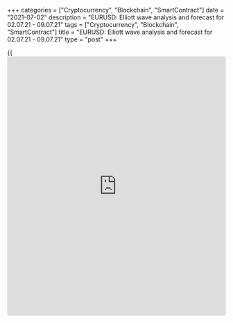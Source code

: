 +++
categories = ["Cryptocurrency", "Blockchain", "SmartContract"]
date = "2021-07-02"
description = "EURUSD: Elliott wave analysis and forecast for 02.07.21 - 09.07.21"
tags = ["Cryptocurrency", "Blockchain", "SmartContract"]
title = "EURUSD: Elliott wave analysis and forecast for 02.07.21 - 09.07.21"
type = "post"
+++

{{<iframe id="large-banner" src="https://www.bounty.group/#slide=4.0" width="100%" height="600" scrolling="no" style="border: 0px solid rgb(216, 221, 230); border-radius: 3px;">}}

2021-07-02

2021-07-02

EURUSD: Elliott wave analysis and forecast for 02.07.21 – 09.07.21Alex
Geuta

 **Main scenario:** consider short positions from corrections below the
level of 1.1974 with a target of 1.1600 – 1.1489.

 **Alternative scenario:** breakout and consolidation above the level of
1.1974 will allow the pair to continue rising to the levels of 1.2269 –
1.2500.

 **Analysis:** Presumably, the first wave of larger degree 1 of (3)
formed, and a downside correction is forming as wave 2 of (3) in the
[daily](https://www.fintecher.org/2020/03/03/forex-trading-daily-strategy/) timeframe. Apparently, wave a of 2 and an ascending wave b of 2
formed in the H4 time frame. A descending wave c of 2 is developing in
the H1 time frame, with the third wave of a smaller degree (iii) of c
developing inside. If the presumption is correct, the pair will continue
to drop to the levels of 1.1600 – 1.1489. The level of 1.1974 is
critical in this scenario. Its breakout will allow the pair to continue
rising to the levels of 1.2500 – 1.2600.

* * *

* * *



## Price chart of EURUSD in real time mode

The content of this article reflects the author’s opinion and does not
necessarily reflect the official position of LiteForex. The material
published on this page is provided for informational purposes only and
should not be considered as the provision of investment advice for the
purposes of Directive 2004/39/EC.

Rate this article:

{{value}}

( {{count}} {{title}} )